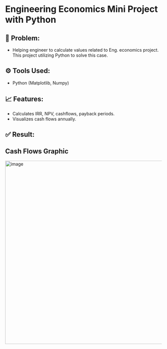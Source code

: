 # Engineering Economics Mini Project with Python 

## 📝 Problem:
- Helping engineer to calculate values related to Eng. economics project. This project utilizing Python to solve this case.

## ⚙️ Tools Used:
- Python (Matplotlib, Numpy)

## 📈 Features:
- Calculates IRR, NPV, cashflows, payback periods.
- Visualizes cash flows annually.

## ✅ Result:

## Cash Flows Graphic
<img width="989" height="590" alt="image" src="https://github.com/user-attachments/assets/bd62ae62-faa1-4433-8b55-a48363716ba8" />
